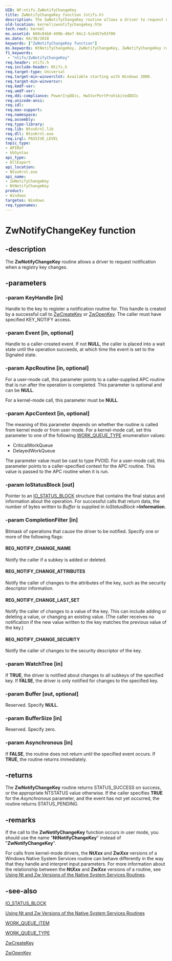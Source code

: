 ```yaml
---
UID: NF:ntifs.ZwNotifyChangeKey
title: ZwNotifyChangeKey function (ntifs.h)
description: The ZwNotifyChangeKey routine allows a driver to request notification when a registry key changes.
old-location: kernel\zwnotifychangekey.htm
tech.root: kernel
ms.assetid: 660c04b0-499b-40e7-94c2-5cb457e93f00
ms.date: 04/30/2018
keywords: ["ZwNotifyChangeKey function"]
ms.keywords: NtNotifyChangeKey, ZwNotifyChangeKey, ZwNotifyChangeKey routine [Kernel-Mode Driver Architecture], k111_e9219ad8-c702-45a2-97f1-a195c1aa8b89.xml, kernel.zwnotifychangekey, ntifs/NtNotifyChangeKey, ntifs/ZwNotifyChangeKey
f1_keywords:
 - "ntifs/ZwNotifyChangeKey"
req.header: ntifs.h
req.include-header: Ntifs.h
req.target-type: Universal
req.target-min-winverclnt: Available starting with Windows 2000.
req.target-min-winversvr: 
req.kmdf-ver: 
req.umdf-ver: 
req.ddi-compliance: PowerIrpDDis, HwStorPortProhibitedDDIs
req.unicode-ansi: 
req.idl: 
req.max-support: 
req.namespace: 
req.assembly: 
req.type-library: 
req.lib: NtosKrnl.lib
req.dll: NtosKrnl.exe
req.irql: PASSIVE_LEVEL
topic_type:
- APIRef
- kbSyntax
api_type:
- DllExport
api_location:
- NtosKrnl.exe
api_name:
- ZwNotifyChangeKey
- NtNotifyChangeKey
product:
- Windows
targetos: Windows
req.typenames: 
---
```


# ZwNotifyChangeKey function


## -description


The <b>ZwNotifyChangeKey</b> routine allows a driver to request notification when a registry key changes.


## -parameters




### -param KeyHandle [in]

Handle to the key to register a notification routine for. This handle is created by a successful call to <a href="https://docs.microsoft.com/windows-hardware/drivers/ddi/wdm/nf-wdm-zwcreatekey">ZwCreateKey</a> or <a href="https://docs.microsoft.com/windows-hardware/drivers/ddi/wdm/nf-wdm-zwopenkey">ZwOpenKey</a>. The caller must have specified KEY_NOTIFY access.


### -param Event [in, optional]

Handle to a caller-created event. If not <b>NULL</b>, the caller is placed into a wait state until the operation succeeds, at which time the event is set to the Signaled state. 


### -param ApcRoutine [in, optional]

 For a user-mode call, this parameter points to a caller-supplied APC routine that is run after the operation is completed. This parameter is optional and can be <b>NULL</b>.

  For a kernel-mode call, this parameter must be <b>NULL</b>.


### -param ApcContext [in, optional]

The meaning of this parameter depends on whether the routine is called from kernel mode or from user mode. For a kernel-mode call, set this parameter to one of the following <a href="https://docs.microsoft.com/windows-hardware/drivers/ddi/wdm/ne-wdm-_work_queue_type">WORK_QUEUE_TYPE</a> enumeration values:

<ul>
<li>
CriticalWorkQueue

</li>
<li>
DelayedWorkQueue

</li>
</ul>
The parameter value must be cast to type PVOID. For a user-mode call, this parameter points to a caller-specified context for the APC routine. This value is passed to the APC routine when it is run. 


### -param IoStatusBlock [out]

Pointer to an <a href="https://docs.microsoft.com/windows-hardware/drivers/ddi/wdm/ns-wdm-_io_status_block">IO_STATUS_BLOCK</a> structure that contains the final status and information about the operation. For successful calls that return data, the number of bytes written to <i>Buffer</i> is supplied in <i>IoStatusBlock</i>-><b>Information</b>.


### -param CompletionFilter [in]

Bitmask of operations that cause the driver to be notified. Specify one or more of the following flags:





#### REG_NOTIFY_CHANGE_NAME

Notify the caller if a subkey is added or deleted.



#### REG_NOTIFY_CHANGE_ATTRIBUTES

Notify the caller of changes to the attributes of the key, such as the security descriptor information.



#### REG_NOTIFY_CHANGE_LAST_SET

Notify the caller of changes to a value of the key. This can include adding or deleting a value, or changing an existing value. (The caller receives no notification if the new value written to the key matches the previous value of the key.)



#### REG_NOTIFY_CHANGE_SECURITY

Notify the caller of changes to the security descriptor of the key.


### -param WatchTree [in]

If <b>TRUE</b>, the driver is notified about changes to all subkeys of the specified key. If <b>FALSE</b>, the driver is only notified for changes to the specified key.


### -param Buffer [out, optional]

Reserved. Specify <b>NULL</b>.


### -param BufferSize [in]

Reserved. Specify zero.


### -param Asynchronous [in]

If <b>FALSE</b>, the routine does not return until the specified event occurs. If <b>TRUE</b>, the routine returns immediately. 


## -returns



The <b>ZwNotifyChangeKey</b> routine returns STATUS_SUCCESS on success, or the appropriate NTSTATUS value otherwise. If the caller specifies <b>TRUE</b> for the <i>Asynchronous</i> parameter, and the event has not yet occurred, the routine returns STATUS_PENDING.




## -remarks



If the call to the <b>ZwNotifyChangeKey</b> function occurs in user mode, you should use the name "<b>NtNotifyChangeKey</b>" instead of "<b>ZwNotifyChangeKey</b>". 

For calls from kernel-mode drivers, the <b>Nt<i>Xxx</i></b> and <b>Zw<i>Xxx</i></b> versions of a Windows Native System Services routine can behave differently in the way that they handle and interpret input parameters. For more information about the relationship between the <b>Nt<i>Xxx</i></b> and <b>Zw<i>Xxx</i></b> versions of a routine, see <a href="https://docs.microsoft.com/windows-hardware/drivers/kernel/using-nt-and-zw-versions-of-the-native-system-services-routines">Using Nt and Zw Versions of the Native System Services Routines</a>.




## -see-also




<a href="https://docs.microsoft.com/windows-hardware/drivers/ddi/wdm/ns-wdm-_io_status_block">IO_STATUS_BLOCK</a>



<a href="https://docs.microsoft.com/windows-hardware/drivers/kernel/using-nt-and-zw-versions-of-the-native-system-services-routines">Using Nt and Zw Versions of the Native System Services Routines</a>



<a href="https://docs.microsoft.com/windows-hardware/drivers/ddi/wdm/ns-wdm-_work_queue_item">WORK_QUEUE_ITEM</a>



<a href="https://docs.microsoft.com/windows-hardware/drivers/ddi/wdm/ne-wdm-_work_queue_type">WORK_QUEUE_TYPE</a>



<a href="https://docs.microsoft.com/windows-hardware/drivers/ddi/wdm/nf-wdm-zwcreatekey">ZwCreateKey</a>



<a href="https://docs.microsoft.com/windows-hardware/drivers/ddi/wdm/nf-wdm-zwopenkey">ZwOpenKey</a>
 

 

